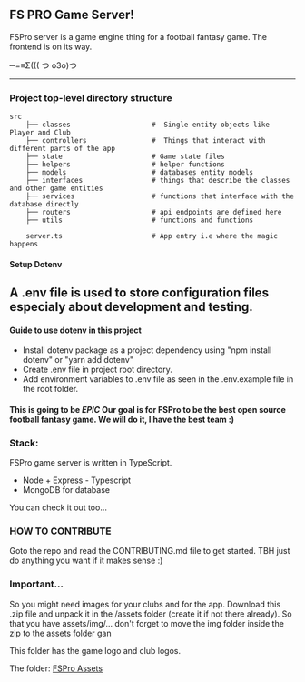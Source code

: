 ## FS PRO Game Server!

FSPro server is a game engine thing for a football fantasy game.
The frontend is on its way.

─=≡Σ((( つ o3o)つ

---

### Project top-level directory structure

```
src
    ├── classes                    #  Single entity objects like Player and Club
    ├── controllers                #  Things that interact with different parts of the app
    ├── state                      # Game state files
    ├── helpers                    # helper functions
    ├── models                     # databases entity models
    ├── interfaces                 # things that describe the classes and other game entities
    ├── services                   # functions that interface with the database directly
    ├── routers                    # api endpoints are defined here
    ├── utils                      # functions and functions

    server.ts                      # App entry i.e where the magic happens

```

#### Setup Dotenv

## A .env file is used to store configuration files especialy about development and testing.

#### Guide to use dotenv in this project

- Install dotenv package as a project dependency using "npm install dotenv" or "yarn add dotenv"
- Create .env file in project root directory.
- Add environment variables to .env file as seen in the .env.example file in the root folder.

<!-- ##### Test Driven
Tests are written with mocha, chai-http and chai. -->

#### This is going to be _EPIC_ Our goal is for FSPro to be the best open source football fantasy game. We will do it, I have the best team :)

### Stack:

FSPro game server is written in TypeScript.

- Node + Express - Typescript
- MongoDB for database

You can check it out too...

### HOW TO CONTRIBUTE

Goto the repo and read the CONTRIBUTING.md file to get started.
TBH just do anything you want if it makes sense :)

### Important...

So you might need images for your clubs and for the app. Download this .zip file and unpack it in the /assets folder (create it if not there already).
So that you have assets/img/... don't forget to move the img folder inside the zip to the assets folder gan

This folder has the game logo and club logos.

The folder: [FSPro Assets](https://drive.google.com/file/d/11AyWVmjn4uA0ImA1a3L_7KSR8NPHmlFb/view?usp=sharing)

